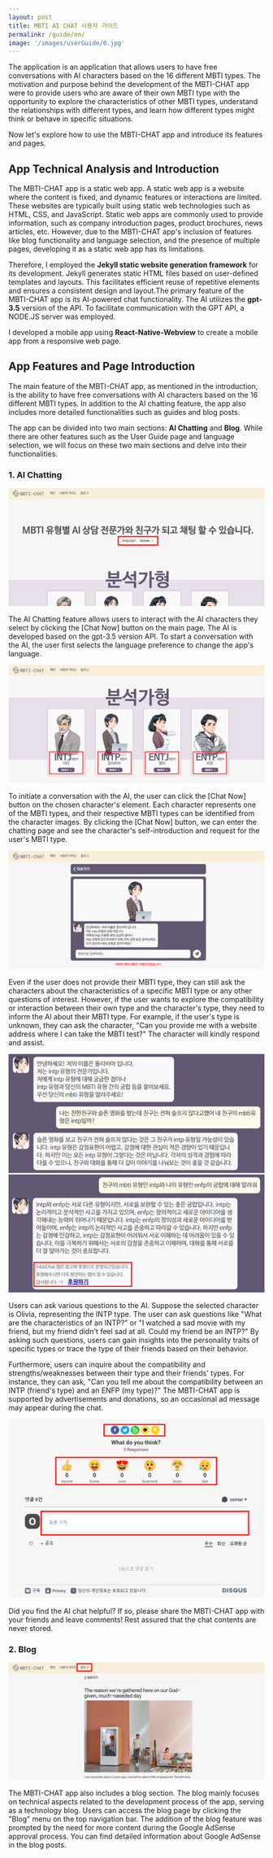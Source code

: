 ```yaml
---
layout: post
title: MBTI AI CHAT 사용자 가이드
permalink: /guide/en/
image: '/images/userGuide/0.jpg'
---
```


The application is an application that allows users to have free conversations with AI characters based on the 16 different MBTI types. The motivation and purpose behind the development of the MBTI-CHAT app were to provide users who are aware of their own MBTI type with the opportunity to explore the characteristics of other MBTI types, understand the relationships with different types, and learn how different types might think or behave in specific situations.

Now let's explore how to use the MBTI-CHAT app and introduce its features and pages.

## App Technical Analysis and Introduction
The MBTI-CHAT app is a static web app. A static web app is a website where the content is fixed, and dynamic features or interactions are limited. These websites are typically built using static web technologies such as HTML, CSS, and JavaScript. Static web apps are commonly used to provide information, such as company introduction pages, product brochures, news articles, etc. However, due to the MBTI-CHAT app's inclusion of features like blog functionality and language selection, and the presence of multiple pages, developing it as a static web app has its limitations.

Therefore, I employed the **Jekyll static website generation framework** for its development. Jekyll generates static HTML files based on user-defined templates and layouts. This facilitates efficient reuse of repetitive elements and ensures a consistent design and layout.The primary feature of the MBTI-CHAT app is its AI-powered chat functionality. The AI utilizes the **gpt-3.5** version of the API. To facilitate communication with the GPT API, a NODE.JS server was employed.

I developed a mobile app using **React-Native-Webview** to create a mobile app from a responsive web page.

## App Features and Page Introduction
The main feature of the MBTI-CHAT app, as mentioned in the introduction, is the ability to have free conversations with AI characters based on the 16 different MBTI types. In addition to the AI chatting feature, the app also includes more detailed functionalities such as guides and blog posts.

The app can be divided into two main sections: **AI Chatting** and **Blog**. While there are other features such as the User Guide page and language selection, we will focus on these two main sections and delve into their functionalities.

### 1. AI Chatting
![Language Selection for AI Chatting](/images/userGuide/1.png)

The AI Chatting feature allows users to interact with the AI characters they select by clicking the [Chat Now] button on the main page. The AI is developed based on the gpt-3.5 version API. To start a conversation with the AI, the user first selects the language preference to change the app's language.

![Character Selection and Chatting Button](/images/userGuide/2.png)

To initiate a conversation with the AI, the user can click the [Chat Now] button on the chosen character's element. Each character represents one of the MBTI types, and their respective MBTI types can be identified from the character images. By clicking the [Chat Now] button, we can enter the chatting page and see the character's self-introduction and request for the user's MBTI type.

![Chatting Page with AI](/images/userGuide/3.png)

Even if the user does not provide their MBTI type, they can still ask the characters about the characteristics of a specific MBTI type or any other questions of interest. However, if the user wants to explore the compatibility or interaction between their own type and the character's type, they need to inform the AI about their MBTI type. For example, if the user's type is unknown, they can ask the character, "Can you provide me with a website address where I can take the MBTI test?" The character will kindly respond and assist.

![Example Questions for AI](/images/userGuide/4.png)
![Example Questions for AI](/images/userGuide/5.png)

Users can ask various questions to the AI. Suppose the selected character is Olivia, representing the INTP type. The user can ask questions like "What are the characteristics of an INTP?" or "I watched a sad movie with my friend, but my friend didn't feel sad at all. Could my friend be an INTP?" By asking such questions, users can gain insights into the personality traits of specific types or trace the type of their friends based on their behavior.

Furthermore, users can inquire about the compatibility and strengths/weaknesses between their type and their friends' types. For instance, they can ask, "Can you tell me about the compatibility between an INTP (friend's type) and an ENFP (my type)?" The MBTI-CHAT app is supported by advertisements and donations, so an occasional ad message may appear during the chat.

![Share AI, Emoticons, and Commenting](/images/userGuide/6.png)

Did you find the AI chat helpful? If so, please share the MBTI-CHAT app with your friends and leave comments! Rest assured that the chat contents are never stored.

### 2. Blog
![Blog Page in the MBTI-CHAT app](/images/userGuide/7.png)

The MBTI-CHAT app also includes a blog section. The blog mainly focuses on technical aspects related to the development process of the app, serving as a technology blog. Users can access the blog page by clicking the "Blog" menu on the top navigation bar. The addition of the blog feature was prompted by the need for more content during the Google AdSense approval process. You can find detailed information about Google AdSense in the blog posts.

